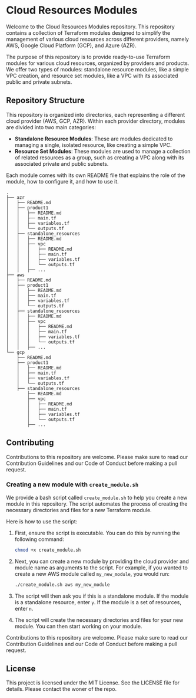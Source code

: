 # Cloud Resources Modules
Welcome to the Cloud Resources Modules repository. This repository contains a collection of Terraform modules designed to simplify the management of various cloud resources across different providers, namely AWS, Google Cloud Platform (GCP), and Azure (AZR).

The purpose of this repository is to provide ready-to-use Terraform modules for various cloud resources, organized by providers and products. We offer two types of modules: standalone resource modules, like a simple VPC creation, and resource set modules, like a VPC with its associated public and private subnets.

## Repository Structure
This repository is organized into directories, each representing a different cloud provider (AWS, GCP, AZR). Within each provider directory, modules are divided into two main categories:

- **Standalone Resource Modules**: These are modules dedicated to managing a single, isolated resource, like creating a simple VPC.
- **Resource Set Modules**: These modules are used to manage a collection of related resources as a group, such as creating a VPC along with its associated private and public subnets.

Each module comes with its own README file that explains the role of the module, how to configure it, and how to use it.

```
.
├── azr
│   ├── README.md
│   ├── product1
│   │   ├── README.md
│   │   ├── main.tf
│   │   ├── variables.tf
│   │   └── outputs.tf
│   ├── standalone_resources
│   │   ├── README.md
│   │   ├── vpc
│   │   │   ├── README.md
│   │   │   ├── main.tf
│   │   │   ├── variables.tf
│   │   │   └── outputs.tf
│   │   ├── ...
├── aws
│   ├── README.md
│   ├── product1
│   │   ├── README.md
│   │   ├── main.tf
│   │   ├── variables.tf
│   │   └── outputs.tf
│   ├── standalone_resources
│   │   ├── README.md
│   │   ├── vpc
│   │   │   ├── README.md
│   │   │   ├── main.tf
│   │   │   ├── variables.tf
│   │   │   └── outputs.tf
│   │   ├── ...
└── gcp
    ├── README.md
    ├── product1
    │   ├── README.md
    │   ├── main.tf
    │   ├── variables.tf
    │   └── outputs.tf
    ├── standalone_resources
        ├── README.md
        ├── vpc
        │   ├── README.md
        │   ├── main.tf
        │   ├── variables.tf
        │   └── outputs.tf
        ├── ...
```

## Contributing
Contributions to this repository are welcome. Please make sure to read our Contribution Guidelines and our Code of Conduct before making a pull request.

### Creating a new module with `create_module.sh`

We provide a bash script called `create_module.sh` to help you create a new module in this repository. The script automates the process of creating the necessary directories and files for a new Terraform module.

Here is how to use the script:

1. First, ensure the script is executable. You can do this by running the following command:

    ```bash
    chmod +x create_module.sh
    ```

2. Next, you can create a new module by providing the cloud provider and module name as arguments to the script. For example, if you wanted to create a new AWS module called `my_new_module`, you would run:

    ```bash
    ./create_module.sh aws my_new_module
    ```

3. The script will then ask you if this is a standalone module. If the module is a standalone resource, enter `y`. If the module is a set of resources, enter `n`.

4. The script will create the necessary directories and files for your new module. You can then start working on your module.

Contributions to this repository are welcome. Please make sure to read our Contribution Guidelines and our Code of Conduct before making a pull request.


## License
This project is licensed under the MIT License. See the LICENSE file for details. Please contact the woner of the repo.

